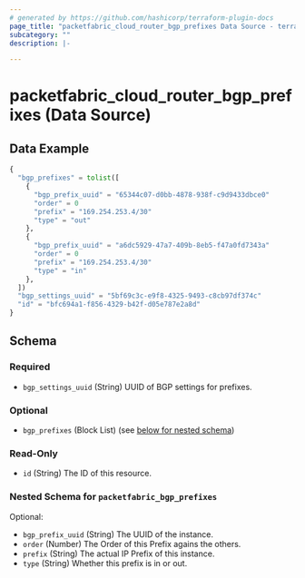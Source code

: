 ```yaml
---
# generated by https://github.com/hashicorp/terraform-plugin-docs
page_title: "packetfabric_cloud_router_bgp_prefixes Data Source - terraform-provider-packetfabric"
subcategory: ""
description: |-

---
```


# packetfabric_cloud_router_bgp_prefixes (Data Source)



## Data Example

```terraform
{
  "bgp_prefixes" = tolist([
    {
      "bgp_prefix_uuid" = "65344c07-d0bb-4878-938f-c9d9433dbce0"
      "order" = 0
      "prefix" = "169.254.253.4/30"
      "type" = "out"
    },
    {
      "bgp_prefix_uuid" = "a6dc5929-47a7-409b-8eb5-f47a0fd7343a"
      "order" = 0
      "prefix" = "169.254.253.4/30"
      "type" = "in"
    },
  ])
  "bgp_settings_uuid" = "5bf69c3c-e9f8-4325-9493-c8cb97df374c"
  "id" = "bfc694a1-f856-4329-b42f-d05e787e2a8d"
}
```

## Schema

### Required

- `bgp_settings_uuid` (String) UUID of BGP settings for prefixes.

### Optional

- `bgp_prefixes` (Block List) (see [below for nested schema](#nestedblock--packetfabric_bgp_prefixes))

### Read-Only

- `id` (String) The ID of this resource.

<a id="nestedblock--packetfabric_bgp_prefixes"></a>
### Nested Schema for `packetfabric_bgp_prefixes`

Optional:

- `bgp_prefix_uuid` (String) The UUID of the instance.
- `order` (Number) The Order of this Prefix agains the others.
- `prefix` (String) The actual IP Prefix of this instance.
- `type` (String) Whether this prefix is in or out.
